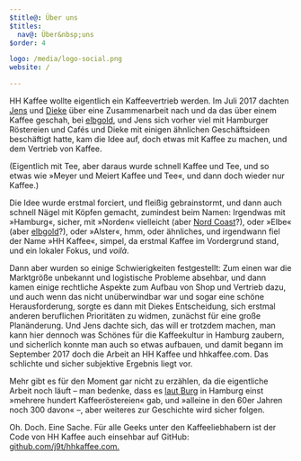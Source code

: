```yaml
---
$title@: Über uns
$titles:
  nav@: Über&nbsp;uns
$order: 4

logo: /media/logo-social.png
website: /

---
```

HH Kaffee wollte eigentlich ein Kaffeevertrieb werden. Im Juli 2017 dachten [Jens](https://meiert.com/) und [Dieke](http://www.diekemeyer.com/) über eine Zusammenarbeit nach und da das über einem Kaffee geschah, bei [elbgold]([url('/content/roasters/elbgold.md')]), und Jens sich vorher viel mit Hamburger Röstereien und Cafés und Dieke mit einigen ähnlichen Geschäftsideen beschäftigt hatte, kam die Idee auf, doch etwas mit Kaffee zu machen, und dem Vertrieb von Kaffee.

(Eigentlich mit Tee, aber daraus wurde schnell Kaffee und Tee, und so etwas wie »Meyer und Meiert Kaffee und Tee«, und dann doch wieder nur Kaffee.)

Die Idee wurde erstmal forciert, und fleißig gebrainstormt, und dann auch schnell Nägel mit Köpfen gemacht, zumindest beim Namen: Irgendwas mit »Hamburg«, sicher, mit »Norden« vielleicht (aber [Nord Coast]([url('/content/roasters/nord-coast.md')])?), oder »Elbe« (aber [elbgold]([url('/content/roasters/elbgold.md')])?), oder »Alster«, hmm, oder ähnliches, und irgendwann fiel der Name »HH Kaffee«, simpel, da erstmal Kaffee im Vordergrund stand, und ein lokaler Fokus, und _voilà_.

Dann aber wurden so einige Schwierigkeiten festgestellt: Zum einen war die Marktgröße unbekannt und logistische Probleme absehbar, und dann kamen einige rechtliche Aspekte zum Aufbau von Shop und Vertrieb dazu, und auch wenn das nicht unüberwindbar war und sogar eine schöne Herausforderung, sorgte es dann mit Diekes Entscheidung, sich erstmal anderen beruflichen Prioritäten zu widmen, zunächst für eine große Planänderung. Und Jens dachte sich, das will er trotzdem machen, man kann hier dennoch was Schönes für die Kaffeekultur in Hamburg zaubern, und sicherlich konnte man auch so etwas aufbauen, und damit begann im September 2017 doch die Arbeit an HH Kaffee und hhkaffee.com. Das schlichte und sicher subjektive Ergebnis liegt vor.

Mehr gibt es für den Moment gar nicht zu erzählen, da die eigentliche Arbeit noch läuft – man bedenke, dass es [laut Burg](https://kaffeeroesterei-burg.de/geschichte/) in Hamburg einst »mehrere hundert Kaffeeröstereien« gab, und »alleine in den 60er Jahren noch 300 davon« –, aber weiteres zur Geschichte wird sicher folgen.

Oh. Doch. Eine Sache. Für alle Geeks unter den Kaffeeliebhabern ist der Code von HH Kaffee auch einsehbar auf GitHub: [github.com/j9t/hhkaffee.com.](https://github.com/j9t/hhkaffee.com)  